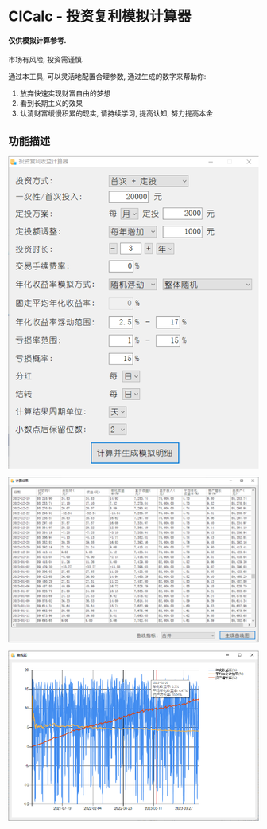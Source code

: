 # CICalc - 投资复利模拟计算器

#### 仅供模拟计算参考.

市场有风险, 投资需谨慎.

通过本工具, 可以灵活地配置合理参数, 通过生成的数字来帮助你:

1. 放弃快速实现财富自由的梦想
2. 看到长期主义的效果
3. 认清财富缓慢积累的现实, 请持续学习, 提高认知, 努力提高本金

## 功能描述

![Main Form](misc/MainForm.png)

![Result Form](misc/ResultForm.png)

![Chart Form](misc/ChartForm.png)